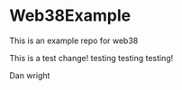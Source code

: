 # Web38Example
This is an example repo for web38


This is a test change! testing testing testing! 


Dan wright